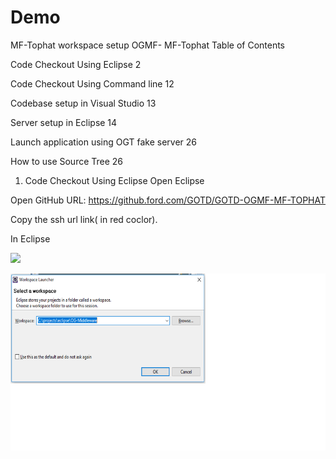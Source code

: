 # Demo

MF-Tophat workspace setup
OGMF- MF-Tophat
Table of Contents

Code Checkout Using Eclipse 2

Code Checkout Using Command line 12

Codebase setup in Visual Studio 13

Server setup in Eclipse 14

Launch application using OGT fake server 26

How to use Source Tree 26

1. Code Checkout Using Eclipse
Open Eclipse



Open GitHub URL: https://github.ford.com/GOTD/GOTD-OGMF-MF-TOPHAT



Copy the ssh url link( in red coclor).

In Eclipse

![](file:///Demo/blob/master/Untitled.png)

![alt text](https://github.com/sing188/Demo/blob/master/Untitled.png)
